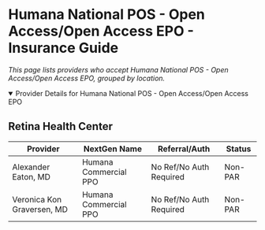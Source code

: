# Humana National POS - Open Access/Open Access EPO - Insurance Guide

*This page lists providers who accept Humana National POS - Open Access/Open Access EPO, grouped by location.*

<details open><summary>Provider Details for Humana National POS - Open Access/Open Access EPO</summary>

## Retina Health Center

| Provider | NextGen Name | Referral/Auth | Status |
|----------|-------------|--------------|--------|
| Alexander Eaton, MD | Humana Commercial PPO | No Ref/No Auth Required | Non-PAR |
| Veronica Kon Graversen, MD | Humana Commercial PPO | No Ref/No Auth Required | Non-PAR |

</details>

